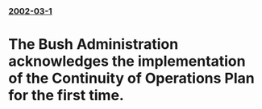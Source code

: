 ### [2002-03-1](/news/2002/03/1/index.md)

# The Bush Administration acknowledges the implementation of the Continuity of Operations Plan for the first time.



